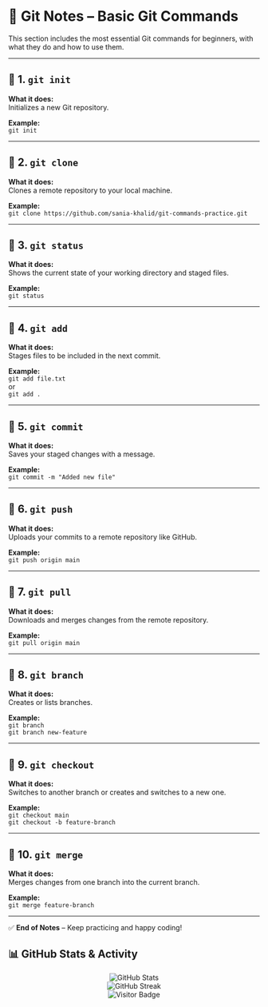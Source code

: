 # 📘 Git Notes – Basic Git Commands

This section includes the most essential Git commands for beginners, with what they do and how to use them.

---

## 🔹 1. `git init`

**What it does:**  
Initializes a new Git repository.  

**Example:**  
`git init`

---

## 🔹 2. `git clone`

**What it does:**  
Clones a remote repository to your local machine.  

**Example:**  
`git clone https://github.com/sania-khalid/git-commands-practice.git`

---

## 🔹 3. `git status`

**What it does:**  
Shows the current state of your working directory and staged files.  

**Example:**  
`git status`

---

## 🔹 4. `git add`

**What it does:**  
Stages files to be included in the next commit.  

**Example:**  
`git add file.txt`  
or  
`git add .`

---

## 🔹 5. `git commit`

**What it does:**  
Saves your staged changes with a message.  

**Example:**  
`git commit -m "Added new file"`

---

## 🔹 6. `git push`

**What it does:**  
Uploads your commits to a remote repository like GitHub.  

**Example:**  
`git push origin main`

---

## 🔹 7. `git pull`

**What it does:**  
Downloads and merges changes from the remote repository.  

**Example:**  
`git pull origin main`

---

## 🔹 8. `git branch`

**What it does:**  
Creates or lists branches.  

**Example:**  
`git branch`  
`git branch new-feature`

---

## 🔹 9. `git checkout`

**What it does:**  
Switches to another branch or creates and switches to a new one.  

**Example:**  
`git checkout main`  
`git checkout -b feature-branch`

---

## 🔹 10. `git merge`

**What it does:**  
Merges changes from one branch into the current branch.  

**Example:**  
`git merge feature-branch`

---

✅ **End of Notes** – Keep practicing and happy coding!

## 📊 GitHub Stats & Activity

<p align="center">
  <img src="https://github-readme-stats.vercel.app/api?username=sania-khalid&show_icons=true&theme=default" alt="GitHub Stats" />
  <br/>
  <img src="https://github-readme-streak-stats.herokuapp.com?user=sania-khalid&theme=default" alt="GitHub Streak" />
  <br/>
  <img src="https://visitor-badge.laobi.icu/badge?page_id=sania-khalid" alt="Visitor Badge" />
</p>

